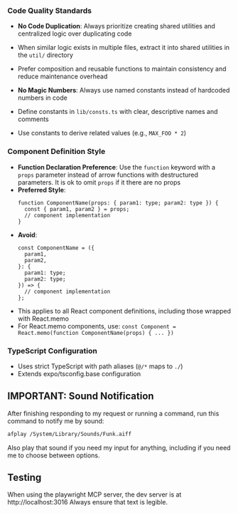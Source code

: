 ### Code Quality Standards

- **No Code Duplication**: Always prioritize creating shared utilities and centralized logic over duplicating code
- When similar logic exists in multiple files, extract it into shared utilities in the `util/` directory
- Prefer composition and reusable functions to maintain consistency and reduce maintenance overhead

- **No Magic Numbers**: Always use named constants instead of hardcoded numbers in code
- Define constants in `lib/consts.ts` with clear, descriptive names and comments
- Use constants to derive related values (e.g., `MAX_FOO * 2`)

### Component Definition Style

- **Function Declaration Preference**: Use the `function` keyword with a `props` parameter instead of arrow functions with destructured parameters. It is ok to omit `props` if it there are no props
- **Preferred Style**:
  ```tsx
  function ComponentName(props: { param1: type; param2: type }) {
    const { param1, param2 } = props;
    // component implementation
  }
  ```
- **Avoid**:
  ```tsx
  const ComponentName = ({
    param1,
    param2,
  }: {
    param1: type;
    param2: type;
  }) => {
    // component implementation
  };
  ```
- This applies to all React component definitions, including those wrapped with React.memo
- For React.memo components, use: `const Component = React.memo(function ComponentName(props) { ... })`

### TypeScript Configuration

- Uses strict TypeScript with path aliases (`@/*` maps to `./`)
- Extends expo/tsconfig.base configuration

## IMPORTANT: Sound Notification

After finishing responding to my request or running a command, run this command to notify me by sound:

```bash
afplay /System/Library/Sounds/Funk.aiff
```

Also play that sound if you need my input for anything, including if you need me to choose between options.

## Testing

When using the playwright MCP server, the dev server is at http://localhost:3016
Always ensure that text is legible.
